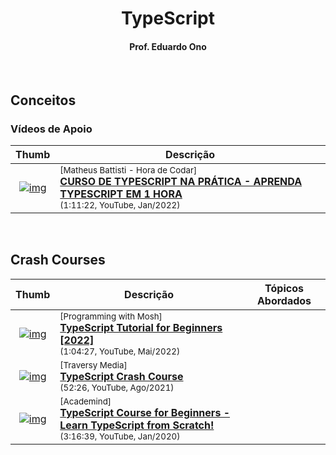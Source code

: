 
<h1 align="center">TypeScript</h1>

<h4 align="center">Prof. Eduardo Ono</h4>

&nbsp;

## Conceitos

### Vídeos de Apoio

| Thumb | Descrição |
| :-: | --- |
| [![img](https://img.youtube.com/vi/lCemyQeSCV8/default.jpg)](https://www.youtube.com/watch?v=lCemyQeSCV8) | <sup>[Matheus Battisti - Hora de Codar]</sup><br>[__CURSO DE TYPESCRIPT NA PRÁTICA - APRENDA TYPESCRIPT EM 1 HORA__](https://www.youtube.com/watch?v=lCemyQeSCV8)<br><sub>(1:11:22, YouTube, Jan/2022)</sub>

&nbsp;

## Crash Courses

| Thumb | Descrição | Tópicos Abordados |
| :-: | --- | --- |
| [![img](https://img.youtube.com/vi/d56mG7DezGs/default.jpg)](https://www.youtube.com/watch?v=d56mG7DezGs) | <sup>[Programming with Mosh]</sup><br>[__TypeScript Tutorial for Beginners [2022]__](https://www.youtube.com/watch?v=d56mG7DezGs)<br><sub>(1:04:27, YouTube, Mai/2022)</sub> | 
| [![img](https://img.youtube.com/vi/BCg4U1FzODs/default.jpg)](https://www.youtube.com/watch?v=BCg4U1FzODs) | <sup>[Traversy Media]</sup><br>[__TypeScript Crash Course__](https://www.youtube.com/watch?v=BCg4U1FzODs)<br><sub>(52:26, YouTube, Ago/2021)</sub> | 
| [![img](https://img.youtube.com/vi/BwuLxPH8IDs/default.jpg)](https://www.youtube.com/watch?v=BwuLxPH8IDs) | <sup>[Academind]</sup><br>[__TypeScript Course for Beginners - Learn TypeScript from Scratch!__](https://www.youtube.com/watch?v=BwuLxPH8IDs)<br><sub>(3:16:39, YouTube, Jan/2020)</sub> | 

&nbsp;
